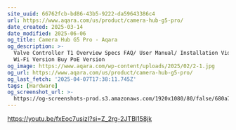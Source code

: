 ```yaml
---
site_uuid: 66762fcb-bd86-43b5-9222-da59643386c4
url: https://www.aqara.com/us/product/camera-hub-g5-pro/
date_created: 2025-03-14
date_modified: 2025-06-06
og_title: Camera Hub G5 Pro - Aqara
og_description: >-
  Valve Controller T1 Overview Specs FAQ/ User Manual/ Installation Video Buy
  Wi-Fi Version Buy PoE Version
og_image: https://www.aqara.com/wp-content/uploads/2025/02/2-1.jpg
og_url: https://www.aqara.com/us/product/camera-hub-g5-pro/
og_last_fetch: '2025-04-07T17:38:11.745Z'
tags: [Hardware]
og_screenshot_url: >-
  https://og-screenshots-prod.s3.amazonaws.com/1920x1080/80/false/680a71239d91c4ecac70a771c99d02f6232177b38fa6e1e20f067f0e6b3f61cd.jpeg
---
```
































https://youtu.be/fxEoc7usizI?si=Z_2rg-2JTBl158jk